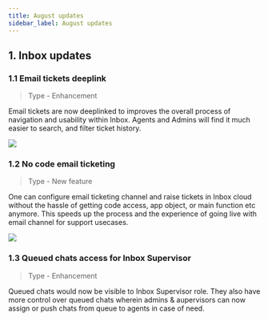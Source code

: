 ```yaml
---
title: August updates
sidebar_label: August updates
---
```


## 1. Inbox updates

### 1.1 Email tickets deeplink

> Type - Enhancement

Email tickets are now deeplinked to improves the overall process of navigation and usability within Inbox. Agents and Admins will find it much easier to search, and filter ticket history.

![](https://i.imgur.com/0ozN6uc.png)



### 1.2 No code email ticketing

> Type - New feature


One can configure email ticketing channel and raise tickets in Inbox cloud without the hassle of getting code access, app object, or  main function etc anymore. This speeds up the process and the experience of going live with email channel for support usecases.

![](https://i.imgur.com/JInKmIw.png)


### 1.3 Queued chats access for Inbox Supervisor

> Type - Enhancement

Queued chats would now be visible to Inbox Supervisor role. They also have more control over queued chats wherein admins & aupervisors can now assign or push chats from queue to agents in case of need.
